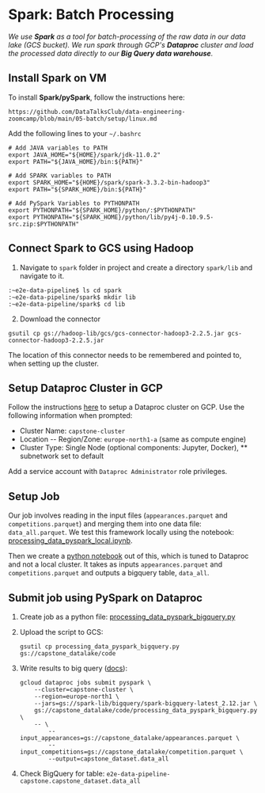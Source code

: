 # Spark: Batch Processing

*We use **Spark** as a tool for batch-processing of the raw data in our data lake (GCS bucket). We run spark through GCP's **Dataproc** cluster and load the processed data directly to our **Big Query data warehouse**.*

## Install Spark on VM

To install **Spark/pySpark**, follow the instructions here: 

```
https://github.com/DataTalksClub/data-engineering-zoomcamp/blob/main/05-batch/setup/linux.md
```

Add the following lines to your `~/.bashrc`

```vim
# Add JAVA variables to PATH
export JAVA_HOME="${HOME}/spark/jdk-11.0.2"
export PATH="${JAVA_HOME}/bin:${PATH}"

# Add SPARK variables to PATH
export SPARK_HOME="${HOME}/spark/spark-3.3.2-bin-hadoop3"
export PATH="${SPARK_HOME}/bin:${PATH}"

# Add PySpark Variables to PYTHONPATH
export PYTHONPATH="${SPARK_HOME}/python/:$PYTHONPATH"
export PYTHONPATH="${SPARK_HOME}/python/lib/py4j-0.10.9.5-src.zip:$PYTHONPATH"
```

## Connect Spark to GCS using Hadoop

1. Navigate to `spark` folder in project and create a directory `spark/lib` and navigate to it.

```
:~e2e-data-pipeline$ ls cd spark
:~e2e-data-pipeline/spark$ mkdir lib
:~e2e-data-pipeline/spark$ cd lib
```

2. Download the connector

```
gsutil cp gs://hadoop-lib/gcs/gcs-connector-hadoop3-2.2.5.jar gcs-connector-hadoop3-2.2.5.jar
```

The location of this connector needs to be remembered and pointed to, when setting up the cluster.

## Setup Dataproc Cluster in GCP

Follow the instructions [here](https://youtu.be/osAiAYahvh8?list=PL3MmuxUbc_hJed7dXYoJw8DoCuVHhGEQb) to setup a Dataproc cluster on GCP. Use the following information when prompted:

* Cluster Name: `capstone-cluster`
* Location -- Region/Zone: `europe-north1-a` (same as compute engine)
* Cluster Type: Single Node (optional components: Jupyter, Docker), ** subnetwork set to default

Add a service account with `Dataproc Administrator` role privileges.

## Setup Job

Our job involves reading in the input files (`appearances.parquet` and `competitions.parquet`) and merging them into one data file: `data_all.parquet`. We test this framework locally using the notebook: [processing_data_pyspark_local.ipynb](./processing_data_pyspark_local.ipynb).

Then we create a [python notebook](./processing_data_pyspark_bigquery.py) out of this, which is tuned to Dataproc and not a local cluster. It takes as inputs `appearances.parquet` and `competitions.parquet` and outputs a bigquery table, `data_all`.

## Submit job using PySpark on Dataproc

1. Create job as a python file: [processing_data_pyspark_bigquery.py](./processing_data_pyspark_bigquery.py)

2. Upload the script to GCS:
    ```
    gsutil cp processing_data_pyspark_bigquery.py gs://capstone_datalake/code
    ```
3. Write results to big query ([docs](https://cloud.google.com/dataproc/docs/tutorials/bigquery-connector-spark-example#pyspark)):

    ```
    gcloud dataproc jobs submit pyspark \
        --cluster=capstone-cluster \
        --region=europe-north1 \
        --jars=gs://spark-lib/bigquery/spark-bigquery-latest_2.12.jar \
        gs://capstone_datalake/code/processing_data_pyspark_bigquery.py \
        -- \
            --input_appearances=gs://capstone_datalake/appearances.parquet \
            --input_competitions=gs://capstone_datalake/competition.parquet \
            --output=capstone_dataset.data_all
    ```

4. Check BigQuery for table: `e2e-data-pipeline-capstone.capstone_dataset.data_all`